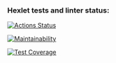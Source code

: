 ### Hexlet tests and linter status:
[![Actions Status](https://github.com/CheshirSmil/php-project-57/actions/workflows/hexlet-check.yml/badge.svg)](https://github.com/CheshirSmil/php-project-57/actions)


[![Maintainability](https://api.codeclimate.com/v1/badges/5cc89905a0fca8a4a026/maintainability)](https://codeclimate.com/github/CheshirSmil/php-project-57/maintainability)


[![Test Coverage](https://api.codeclimate.com/v1/badges/5cc89905a0fca8a4a026/test_coverage)](https://codeclimate.com/github/CheshirSmil/php-project-57/test_coverage)
